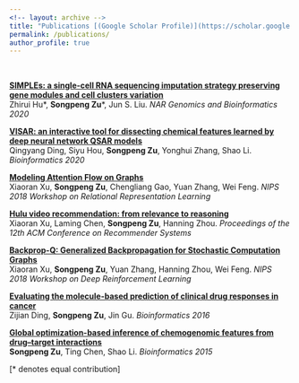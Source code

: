```yaml
---
<!-- layout: archive -->
title: "Publications [(Google Scholar Profile)](https://scholar.google.com/citations?user=KSCNG_MAAAAJ&hl=en&authuser=1)"
permalink: /publications/
author_profile: true
---
```

<br>

<b>[SIMPLEs: a single-cell RNA sequencing imputation strategy preserving gene
modules and cell clusters
variation](https://beyondpie.github.io/publications/SIMPLEs)</b> <br>
Zhirui Hu\*, <b>Songpeng Zu</b>\*, Jun S. Liu. <i>NAR Genomics and Bioinformatics 2020</i>

<b>[VISAR: an interactive tool for dissecting chemical features learned by deep
neural network QSAR models](https://beyondpie.github.io/publications/VISAR)</b> <br>
Qingyang Ding, Siyu Hou, <b>Songpeng Zu</b>, Yonghui Zhang, Shao Li. <i>Bioinformatics 2020</i>

<b>[Modeling Attention Flow on Graphs](https://beyondpie.github.io/publications/AFG)</b> <br>
Xiaoran Xu, <b>Songpeng Zu</b>, Chengliang Gao, Yuan Zhang, Wei Feng. <i>NIPS 2018 Workshop on Relational Representation Learning</i>

<b>[Hulu video recommendation: from relevance to reasoning](https://beyondpie.github.io/publications/HULU)</b> <br>
Xiaoran Xu, Laming Chen, <b>Songpeng Zu</b>, Hanning Zhou. <i>Proceedings of the 12th ACM Conference on Recommender Systems</i>

<b>[Backprop-Q: Generalized Backpropagation for Stochastic Computation Graphs](https://beyondpie.github.io/publications/BPQ)</b> <br>
Xiaoran Xu, <b>Songpeng Zu</b>, Yuan Zhang, Hanning Zhou, Wei Feng. <i>NIPS 2018 Workshop on Deep Reinforcement Learning</i>

<b>[Evaluating the molecule-based prediction of clinical drug responses in cancer](https://beyondpie.github.io/publications/TCGA_PanCancer)</b> <br>
Zijian Ding, <b>Songpeng Zu</b>, Jin Gu.
<i>Bioinformatics  2016</i>

<b>[Global optimization-based inference of chemogenomic features from drug–target interactions](https://beyondpie.github.io/publications/GIFT)</b> <br>
<b>Songpeng Zu</b>, Ting Chen, Shao Li. <i>Bioinformatics 2015</i>




[\* denotes equal contribution]
